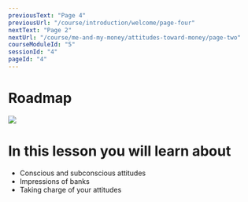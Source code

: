 ```yaml
---
previousText: "Page 4"
previousUrl: "/course/introduction/welcome/page-four"
nextText: "Page 2"
nextUrl: "/course/me-and-my-money/attitudes-toward-money/page-two"
courseModuleId: "5"
sessionId: "4"
pageId: "4"
---
```



# Roadmap

<img src="/assets/img/roadmap.png" />

# In this lesson you will learn about

- Conscious and subconscious attitudes
- Impressions of banks
- Taking charge of your attitudes